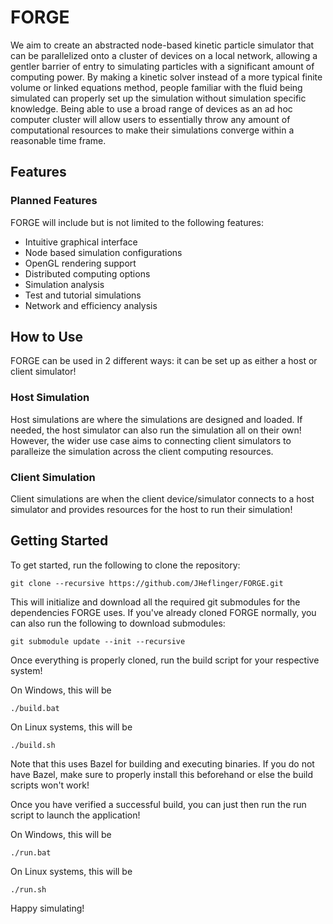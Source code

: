 # FORGE
We aim to create an abstracted node-based kinetic particle simulator that can be parallelized onto a cluster of devices on a local network, allowing a gentler barrier of entry to simulating particles with a significant amount of computing power. By making a kinetic solver instead of a more typical finite volume or linked equations method, people familiar with the fluid being simulated can properly set up the simulation without simulation specific knowledge. Being able to use a broad range of devices as an ad hoc computer cluster will allow users to essentially throw any amount of computational resources to make their simulations converge within a reasonable time frame. 

## Features

### Planned Features

FORGE will include but is not limited to the following features:
- Intuitive graphical interface
- Node based simulation configurations
- OpenGL rendering support
- Distributed computing options
- Simulation analysis
- Test and tutorial simulations
- Network and efficiency analysis

## How to Use
FORGE can be used in 2 different ways: it can be set up as either a host or client simulator!

### Host Simulation
Host simulations are where the simulations are designed and loaded. If needed, the host simulator can also run the simulation
all on their own! However, the wider use case aims to connecting client simulators to paralleize the simulation across the client
computing resources.

### Client Simulation
Client simulations are when the client device/simulator connects to a host simulator and provides resources for the host to run their simulation!

## Getting Started
To get started, run the following to clone the repository:

```
git clone --recursive https://github.com/JHeflinger/FORGE.git
```

This will initialize and download all the required git submodules for the dependencies FORGE uses. If you've already
cloned FORGE normally, you can also run the following to download submodules:

```
git submodule update --init --recursive
```

Once everything is properly cloned, run the build script for your respective system!

On Windows, this will be

```
./build.bat
```

On Linux systems, this will be

```
./build.sh
```

Note that this uses Bazel for building and executing binaries. If you do not have Bazel, make sure to properly install this beforehand
or else the build scripts won't work!

Once you have verified a successful build, you can just then run the run script to launch the application!

On Windows, this will be

```
./run.bat
```

On Linux systems, this will be

```
./run.sh
```

Happy simulating!
